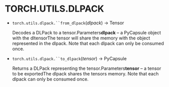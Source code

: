 
# TORCH.UTILS.DLPACK

- `torch.utils.dlpack.``from_dlpack`(*dlpack*) → Tensor

  Decodes a DLPack to a tensor.Parameters**dlpack** – a PyCapsule object with the dltensorThe tensor will share the memory with the object represented in the dlpack. Note that each dlpack can only be consumed once.

- `torch.utils.dlpack.``to_dlpack`(*tensor*) → PyCapsule

  Returns a DLPack representing the tensor.Parameters**tensor** – a tensor to be exportedThe dlpack shares the tensors memory. Note that each dlpack can only be consumed once.
